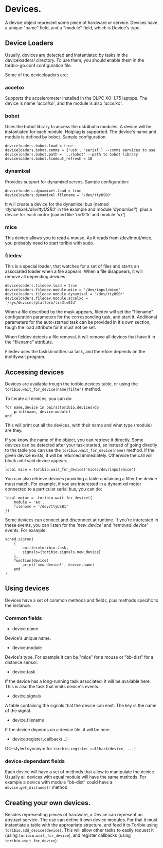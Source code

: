 # Devices.

A device object represent some piece of hardware or service. 
Devices have a unique "name" field, and a "module" field, which
is Device's type.

## Device Loaders

Usually, devices are detected and instantiated by tasks in
the deviceloaders/ directory. To use them, you should enable them
in the toribio-go.conf configuration file.

Some of the deviceloaders are:

### accelxo

Supports the accelerometer installed in the OLPC XO-1.75 laptops. 
The device is name _'accelxo'_, and the module is also _'accelxo'_.

### bobot

Uses the bobot library to access the usb4butia modules. A device will
be instantiated for each module. Hotplug is supported. The device's name
and module is defined by bobot. Sample configuration:

    deviceloaders.bobot.load = true
    deviceloaders.bobot.comms = {'usb', 'serial'} --comms services to use
    deviceloaders.bobot.path = '../bobot' --path to bobot library
    deviceloaders.bobot.timeout_refresh = 10

### dynamixel

Provides support for dynamixel servos. Sample configuration:

    deviceloaders.dynamixel.load = true
    deviceloaders.dynamixel.filename = '/dev/ttyUSB0'

It will create a device for the dynamixel bus (named _'dynamixel:/dev/ttyUSB0'_ 
in the example and module _'dynamixel'_), plus a device for each motor (named like 
_'ax12:5'_ and module _'ax'_)

### mice

This device allows you to read a mouse. As it reads from /dev/input/mice, you probably
need to start toribio with sudo.

### filedev

This is a special loader, that watches for a set of files and starts an associated
loader when a file appears. When a file disappears, it will remove all depending devices.

    deviceloaders.filedev.load = true
    deviceloaders.filedev.module.mice = '/dev/input/mice'
    deviceloaders.filedev.module.dynamixel = '/dev/ttyUSB*'
    deviceloaders.filedev.module.accelxo = '/sys/devices/platform/lis3lv02d'

When a file described by the mask appears, filedev will set the "filename" configuration 
parameters for the corresponding task, and start it. Additional parameters for the 
auto-started task can be provided in it's own section, tough the load attribute for it must
not be set.

When fieldev detects a file removal, it will remove all devices that have it in the "filename"
attribute.

Filedev uses the tasks/inotifier.lua task, and therefore depends on the inotifywait program.

## Accessing devices

Devices are available trough the toribio.devices table, or using the 
`toribio.wait_for_device(name|filter)` method.

To iterate all devices, you can do:

    for name,device in pairs(toribio.devices)do
    	print(name, device.module)
    end

This will print out all the devices, with their name and what 
type (module) are they.

If you know the name of the object, you can retrieve it directly.
Some devices can be detected after your task started,
so instead of going directly to the table you can use the 
`toribio.wait_for_device(name)` method. If the given device exists, 
it will be returned immediately. Otherwise the call will block 
until said device appears.

    local mice = toribio.wait_for_device('mice:/dev/input/mice')

You can also retrieve devices providing a table containing a filter the 
device must match. For example, if you are interested in a dynamixel 
motor connected to a particular serial bus, you can do:

    local motor =  toribio.wait_for_device({
    	module = 'ax',
    	filename = '/dev/ttyUSB1'
    })

Some devices can connect and disconnect at runtime. If you're 
interested in these events, you can listen for the _'new\_device'_ and
_'removed\_device'_ events. For example:

    sched.sigrun(
    	{
    		emitter=toribio.task, 
    		signals={toribio.signals.new_device}
    	}, 
    	function(device) 
    		print('new device!', device.name)
    	end
    )

## Using devices

Devices have a set of common methods and fields, plus methods specific 
to the instance.

### Common fields

* device.name

Device's unique name.

* device.module

Device's type. For example it can be "mice" for a mouse or "bb-dist" 
for a distance sensor.

* device.task

If the device has a long-running task associated, it will be 
available here. This is also the task that emits device's events.

* device.signals

A table containing the signals that the device can emit. The key is the
name of the signal.

* device.filename

If the device depends on a device file, it will be here.

* device:register_callback(...)

OO-styled synonym for `toribio.register_callback(device, ...)`

### device-dependant fields

Each device will have a set of methods that allow to manipulate 
the device. Usually all devices with equal module will have the 
same methods. For example a device with module "bb-dist" could
have a `device.get_distance()` method.

## Creating your own devices.

Besides representing pieces of hardware, a Device can represent an 
abstract service. The use can define it own device modules. For that
it must instantiate a table with the appropriate structure, and feed it to 
Toribio using `toribio.add_device(device)`. This will allow other tasks
to easily request it (using `toribio.wait_for_device`), and register callbacks
(using `toribio.wait_for_device`).




